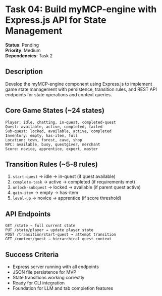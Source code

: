 # Task 04: Build myMCP-engine with Express.js API for State Management

**Status**: Pending  
**Priority**: Medium  
**Dependencies**: Task 2

## Description
Develop the myMCP-engine component using Express.js to implement game state management with persistence, transition rules, and REST API endpoints for state operations and context queries.

## Core Game States (~24 states)
```
Player: idle, chatting, in-quest, completed-quest
Quest: available, active, completed, failed
Sub-quest: locked, available, active, completed  
Inventory: empty, has-item, full
Location: town, forest, cave, shop
NPC: available, busy, questgiver, merchant
Score: novice, apprentice, expert, master
```

## Transition Rules (~5-8 rules)
1. `start-quest` → idle → in-quest (if quest available)
2. `complete-task` → active → completed (if requirements met)
3. `unlock-subquest` → locked → available (if parent quest active)
4. `gain-item` → empty → has-item
5. `level-up` → novice → apprentice (if score threshold)

## API Endpoints
```
GET /state → full current state
PUT /state/player → update player state
POST /transition/start-quest → attempt transition  
GET /context/quest → hierarchical quest context
```

## Success Criteria
- Express server running with all endpoints
- JSON file persistence for MVP
- State transitions working correctly
- Ready for CLI integration
- Foundation for LLM and tab completion features

